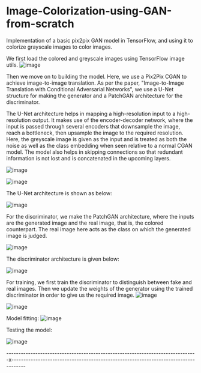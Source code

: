 # Image-Colorization-using-GAN-from-scratch

Implementation of a basic pix2pix GAN model in TensorFlow, and using it to colorize grayscale images to color images.

We first load the colored and greyscale images using TensorFlow image utils.
![image](https://github.com/Sayandeep1236/Image-Colorization-using-GAN-from-scratch/assets/143305455/3a8da39c-7216-4e89-9848-88792c3490e8)

Then we move on to building the model. Here, we use a Pix2Pix CGAN to achieve image-to-image translation. As per the paper, "Image-to-Image Translation with Conditional Adversarial Networks", we use a U-Net structure for making the generator and a PatchGAN architecture for the discriminator.

The U-Net architecture helps in mapping a high-resolution input to a high-resolution output. It makes use of the encoder-decoder network, where the input is passed through several encoders that downsample the image, reach a bottleneck, then upsample the image to the required resolution. Here, the greyscale image is given as the input and is treated as both the noise as well as the class embedding when seen relative to a normal CGAN model. The model also helps in skipping connections so that redundant information is not lost and is concatenated in the upcoming layers.

![image](https://github.com/Sayandeep1236/Image-Colorization-using-GAN-from-scratch/assets/143305455/6f5aeef9-5399-48b0-987d-2e4640ad2393)

![image](https://github.com/Sayandeep1236/Image-Colorization-using-GAN-from-scratch/assets/143305455/680c8da9-98b9-4949-960b-f31326208886)

The U-Net architecture is shown as below:

![image](https://github.com/Sayandeep1236/Image-Colorization-using-GAN-from-scratch/assets/143305455/63ed8d4a-f4f4-45a1-a078-ffabde1c77f5)

For the discriminator, we make the PatchGAN architecture, where the inputs are the generated image and the real image, that is, the colored counterpart. The real image here acts as the class on which the generated image is judged.

![image](https://github.com/Sayandeep1236/Image-Colorization-using-GAN-from-scratch/assets/143305455/f129c476-db03-4f52-a626-67f0e4c8d2b5)

The discriminator architecture is given below:

![image](https://github.com/Sayandeep1236/Image-Colorization-using-GAN-from-scratch/assets/143305455/e0a2f5d8-add1-40a1-aa6c-4372249acd8f)

For training, we first train the discriminator to distinguish between fake and real images. Then we update the weights of the generator using the trained discriminator in order to give us the required image.
![image](https://github.com/Sayandeep1236/Image-Colorization-using-GAN-from-scratch/assets/143305455/d681fd88-f2d6-43d9-9e24-4fc439de227d)

![image](https://github.com/Sayandeep1236/Image-Colorization-using-GAN-from-scratch/assets/143305455/80c86e87-4ac0-4249-9406-2f2fd32ec5ca)

Model fitting:
![image](https://github.com/Sayandeep1236/Image-Colorization-using-GAN-from-scratch/assets/143305455/2e924797-8f2a-4ea9-8395-09fef7c65b9b)

Testing the model:

![image](https://github.com/Sayandeep1236/Image-Colorization-using-GAN-from-scratch/assets/143305455/b1170f59-1061-48f7-98ad-67deb66b02e6)


-------------------------------------------------------------------------------x------------------------------------------------------------------------------------


